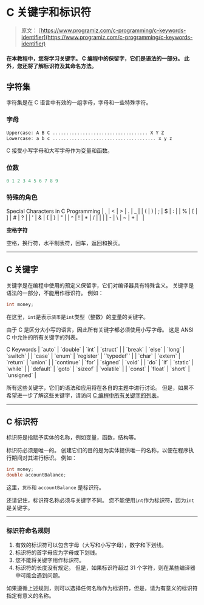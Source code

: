 # C 关键字和标识符

> 原文： [https://www.programiz.com/c-programming/c-keywords-identifier](https://www.programiz.com/c-programming/c-keywords-identifier)

#### 在本教程中，您将学习关键字。 C 编程中的保留字，它们是语法的一部分。 此外，您还将了解标识符及其命名方法。

## 字符集

字符集是在 C 语言中有效的一组字母，字母和一些特殊字符。

### 字母

```c
Uppercase: A B C ................................... X Y Z
Lowercase: a b c ...................................... x y z
```

C 接受小写字母和大写字母作为变量和函数。

### 位数

```c
0 1 2 3 4 5 6 7 8 9
```

### 特殊的角色

<caption>Special Characters in C Programming</caption>
| , | < | > | . | _ |
| ( | ) | ; | $ | : |
| % | [ | ] | # | ? |
| ' | & | { | } | " |
| ^ | ! | * | / | &#124; |
| - | \ | ~ | + |   |

**空格字符**

空格，换行符，水平制表符，回车，返回和换页。

* * *

## C 关键字

关键字是在编程中使用的预定义保留字，它们对编译器具有特殊含义。 关键字是语法的一部分，不能用作标识符。 例如：

```c
int money;
```

在这里，`int`是表示`货币`是`int`类型（整数）的[变量](/c-programming/c-variables-constants "Variables in C programming")的关键字。

由于 C 是区分大小写的语言，因此所有关键字都必须使用小写字母。 这是 ANSI C 中允许的所有关键字的列表。

<caption>C Keywords</caption>
| `auto` | `double` | `int` | `struct` |
| `break` | `else` | `long` | `switch` |
| `case` | `enum` | `register` | ``typedef`` |
| `char` | `extern` | `return` | `union` |
| `continue` | `for` | `signed` | `void` |
| `do` | `if` | `static` | `while` |
| `default` | `goto` | `sizeof` | `volatile` |
| `const` | `float` | `short` | `unsigned` |

所有这些关键字，它们的语法和应用将在各自的主题中进行讨论。 但是，如果不希望进一步了解这些关键字，请访问 [C 编程中所有关键字的列表](/c-programming/list-all-keywords-c-language "List of all keywords in C ")。

* * *

## C 标识符

标识符是指赋予实体的名称，例如变量，函数，结构等。

标识符必须是唯一的。 创建它们的目的是为实体提供唯一的名称，以便在程序执行期间对其进行标识。 例如：

```c
int money;
double accountBalance;
```

这里，`货币`和 `accountBalance` 是标识符。

还请记住，标识符名称必须与关键字不同。 您不能使用`int`作为标识符，因为`int`是关键字。

* * *

### 标识符命名规则

1.  有效的标识符可以包含字母（大写和小写字母），数字和下划线。
2.  标识符的首字母应为字母或下划线。
3.  您不能将关键字用作标识符。
4.  标识符的长度没有规定。 但是，如果标识符超过 31 个字符，则在某些编译器中可能会遇到问题。

如果遵循上述规则，则可以选择任何名称作为标识符，但是，请为有意义的标识符指定有意义的名称。